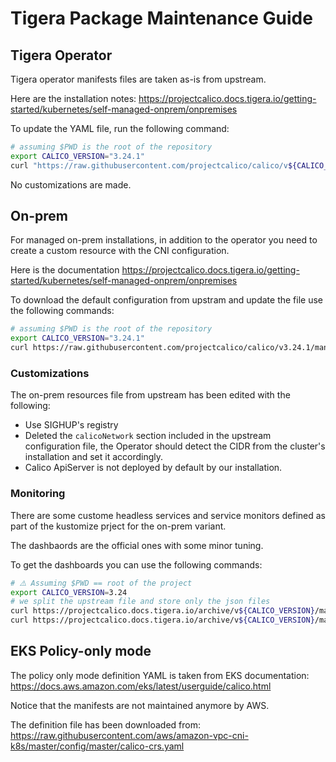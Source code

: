 # Tigera Package Maintenance Guide

## Tigera Operator

Tigera operator manifests files are taken as-is from upstream.

Here are the installation notes:
<https://projectcalico.docs.tigera.io/getting-started/kubernetes/self-managed-onprem/onpremises>

To update the YAML file, run the following command:

```bash
# assuming $PWD is the root of the repository
export CALICO_VERSION="3.24.1"
curl "https://raw.githubusercontent.com/projectcalico/calico/v${CALICO_VERSION}/manifests/tigera-operator.yaml" --output katalog/tigera/operator/tigera-operator.yaml
```

No customizations are made.

## On-prem

For managed on-prem installations, in addition to the operator you need to create a custom resource with the CNI configuration.

Here is the documentation
<https://projectcalico.docs.tigera.io/getting-started/kubernetes/self-managed-onprem/onpremises>

To download the default configuration from upstram and update the file use the following commands:

```bash
# assuming $PWD is the root of the repository
export CALICO_VERSION="3.24.1"
curl https://raw.githubusercontent.com/projectcalico/calico/v3.24.1/manifests/custom-resources.yaml -O katalog/tigera/on-prem/custom-resources.yaml
```

### Customizations

The on-prem resources file from upstream has been edited with the following:

- Use SIGHUP's registry
- Deleted the `calicoNetwork` section included in the upstream configuration file, the Operator should detect the CIDR from the cluster's installation and set it accordingly.
- Calico ApiServer is not deployed by default by our installation.

### Monitoring

There are some custome headless services and service monitors defined as part of the kustomize prject for the on-prem variant.

The dashbaords are the official ones with some minor tuning.

To get the dashboards you can use the following commands:

```bash
# ⚠️ Assuming $PWD == root of the project
export CALICO_VERSION=3.24
# we split the upstream file and store only the json files
curl https://projectcalico.docs.tigera.io/archive/v${CALICO_VERSION}/manifests/grafana-dashboards.yaml | yq '.data["felix-dashboard.json"]' | sed 's/calico-demo-prometheus/prometheus/g' | jq > ./katalog/tigera/on-prem/monitoring/dashboards/felix-dashboard.json
curl https://projectcalico.docs.tigera.io/archive/v${CALICO_VERSION}/manifests/grafana-dashboards.yaml | yq '.data["typha-dashboard.json"]' | sed 's/calico-demo-prometheus/prometheus/g' | jq > ./katalog/tigera/on-prem/monitoring/dashboards/typa-dashboard.json
```

## EKS Policy-only mode

The policy only mode definition YAML is taken from EKS documentation:
<https://docs.aws.amazon.com/eks/latest/userguide/calico.html>

Notice that the manifests are not maintained anymore by AWS.

The definition file has been downloaded from:
<https://raw.githubusercontent.com/aws/amazon-vpc-cni-k8s/master/config/master/calico-crs.yaml>
